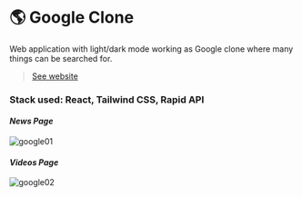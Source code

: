 # 🌎 Google Clone

Web application with light/dark mode working as Google clone where many things can be searched for.

> [See website](https://googl3-clone.web.app/)

### Stack used: React, Tailwind CSS, Rapid API

#### *News Page*
![google01](https://user-images.githubusercontent.com/46372998/178017243-096bd318-eba1-41ef-ae16-884f645712e0.png)

#### *Videos Page*
![google02](https://user-images.githubusercontent.com/46372998/178017263-e9ed15e4-0562-4f3e-ba5c-277bef044470.png)
